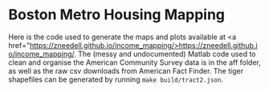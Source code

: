# Boston Metro Housing Mapping

Here is the code used to generate the maps and plots available at <a href="https://zneedell.github.io/income_mapping/>https://zneedell.github.io/income_mapping/</a>. The (messy and undocumented) Matlab code used to clean and organise the American Community Survey data is in the aff folder, as well as the raw csv downloads from American Fact Finder. The tiger shapefiles can be generated by running <code>make build/tract2.json</code>.
